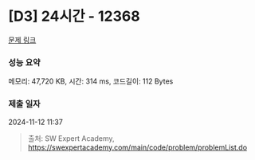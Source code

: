# [D3] 24시간 - 12368 

[문제 링크](https://swexpertacademy.com/main/code/problem/problemDetail.do?contestProbId=AXsEBlLqedsDFARX) 

### 성능 요약

메모리: 47,720 KB, 시간: 314 ms, 코드길이: 112 Bytes

### 제출 일자

2024-11-12 11:37



> 출처: SW Expert Academy, https://swexpertacademy.com/main/code/problem/problemList.do